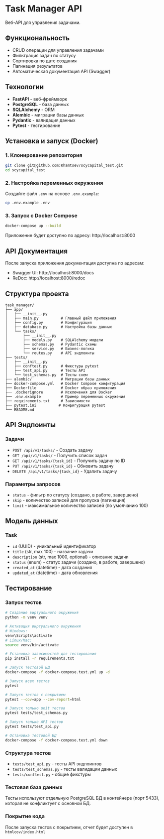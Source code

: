 # Task Manager API

Веб-API для управления задачами.

## Функциональность

- CRUD операции для управления задачами
- Фильтрация задач по статусу
- Сортировка по дате создания
- Пагинация результатов
- Автоматическая документация API (Swagger)

## Технологии

- **FastAPI** - веб-фреймворк
- **PostgreSQL** - база данных
- **SQLAlchemy** - ORM
- **Alembic** - миграции базы данных
- **Pydantic** - валидация данных
- **Pytest** - тестирование

## Установка и запуск (Docker)

### 1. Клонирование репозитория

```bash
git clone git@github.com:Khamtsev/scycapital_test.git
cd scycapital_test
```

### 2. Настройка переменных окружения

Создайте файл `.env` на основе `.env.example`:

```bash
cp .env.example .env
```

### 3. Запуск с Docker Compose

```bash
docker-compose up --build
```

Приложение будет доступно по адресу: http://localhost:8000

## API Документация

После запуска приложения документация доступна по адресам:
- Swagger UI: http://localhost:8000/docs
- ReDoc: http://localhost:8000/redoc

## Структура проекта

```
task_manager/
├── app/
│   ├── __init__.py
│   ├── main.py          # Главный файл приложения
│   ├── config.py        # Конфигурация
│   ├── database.py      # Настройка базы данных
│   └── tasks/
│       ├── __init__.py
│       ├── models.py    # SQLAlchemy модели
│       ├── schemas.py   # Pydantic схемы
│       ├── service.py   # Бизнес-логика
│       └── routes.py    # API эндпоинты
├── tests/
│   ├── __init__.py
│   ├── conftest.py      # Фикстуры pytest
│   ├── test_api.py      # Тесты API
│   └── test_schemas.py  # Тесты схем
├── alembic/             # Миграции базы данных
├── docker-compose.yml   # Docker Compose конфигурация
├── Dockerfile           # Docker образ приложения
├── .dockerignore        # Исключения для Docker
├── .env.example         # Пример переменных окружения
├── requirements.txt     # Зависимости
├── pytest.ini          # Конфигурация pytest
└── README.md
```

## API Эндпоинты

### Задачи

- `POST /api/v1/tasks/` - Создать задачу
- `GET /api/v1/tasks/` - Получить список задач
- `GET /api/v1/tasks/{task_id}` - Получить задачу по ID
- `PUT /api/v1/tasks/{task_id}` - Обновить задачу
- `DELETE /api/v1/tasks/{task_id}` - Удалить задачу

### Параметры запросов

- `status` - фильтр по статусу (создано, в работе, завершено)
- `skip` - количество записей для пропуска (пагинация)
- `limit` - максимальное количество записей (по умолчанию 100)

## Модель данных

### Task

- `id` (UUID) - уникальный идентификатор
- `title` (str, max 100) - название задачи
- `description` (str, max 1000, optional) - описание задачи
- `status` (enum) - статус задачи (создано, в работе, завершено)
- `created_at` (datetime) - дата создания
- `updated_at` (datetime) - дата обновления

## Тестирование

### Запуск тестов

```bash
# Создание виртуального окружения
python -m venv venv

# Активация виртуального окружения
# Windows:
venv\Scripts\activate
# Linux/Mac:
source venv/bin/activate

# Установка зависимостей для тестирования
pip install -r requirements.txt

# Запуск тестовой БД
docker-compose -f docker-compose.test.yml up -d

# Запуск всех тестов
pytest

# Запуск тестов с покрытием
pytest --cov=app --cov-report=html

# Запуск только unit тестов
pytest tests/test_schemas.py

# Запуск только API тестов
pytest tests/test_api.py

# Остановка тестовой БД
docker-compose -f docker-compose.test.yml down
```

### Структура тестов

- `tests/test_api.py` - тесты API эндпоинтов
- `tests/test_schemas.py` - тесты валидации данных
- `tests/conftest.py` - общие фикстуры

### Тестовая база данных

Тесты используют отдельную PostgreSQL БД в контейнере (порт 5433), которая не конфликтует с основной БД.

### Покрытие кода

После запуска тестов с покрытием, отчет будет доступен в `htmlcov/index.html`
